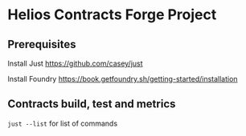 # Helios Contracts Forge Project

## Prerequisites 

Install Just
https://github.com/casey/just

Install Foundry
https://book.getfoundry.sh/getting-started/installation

## Contracts build, test and metrics

```just --list``` for list of commands 
